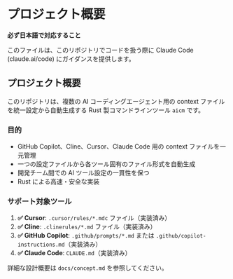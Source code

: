 # プロジェクト概要

**必ず日本語で対応すること**

このファイルは、このリポジトリでコードを扱う際に Claude Code (claude.ai/code) にガイダンスを提供します。

## プロジェクト概要

このリポジトリは、複数の AI コーディングエージェント用の context ファイルを統一設定から自動生成する Rust 製コマンドラインツール `aicm` です。

### 目的

- GitHub Copilot、Cline、Cursor、Claude Code 用の context ファイルを一元管理
- 一つの設定ファイルから各ツール固有のファイル形式を自動生成
- 開発チーム間での AI ツール設定の一貫性を保つ
- Rust による高速・安全な実装

### サポート対象ツール

1. **✅ Cursor**: `.cursor/rules/*.mdc` ファイル（実装済み）
2. **✅ Cline**: `.clinerules/*.md` ファイル（実装済み）
3. **✅ GitHub Copilot**: `.github/prompts/*.md` または `.github/copilot-instructions.md`（実装済み）
4. **✅ Claude Code**: `CLAUDE.md`（実装済み）

詳細な設計概要は `docs/concept.md` を参照してください。
